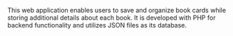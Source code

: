 This web application enables users to save and organize book cards while storing additional details about each book. It is developed with PHP for backend functionality and utilizes JSON files as its database.
